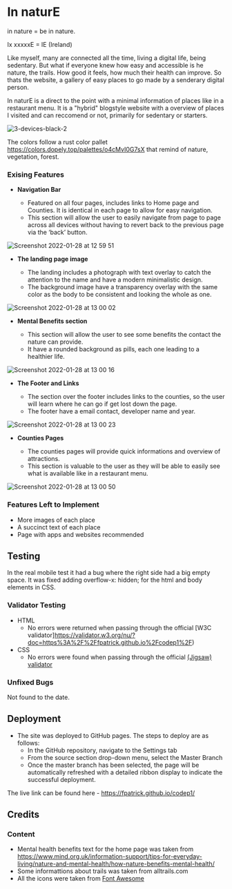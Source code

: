 # In naturE

in nature = be in nature.

Ix xxxxxE = IE (Ireland)

Like myself, many are connected all the time, living a digital life, being sedentary. But what if everyone knew how easy and accessible is he nature, the trails. How good it feels, how much their health can improve. So thats the website, a gallery of easy places to go made by a senderary digital person.

In naturE is a direct to the point with a minimal information of places like in a restaurant menu. It is a "hybrid" blogstyle website with a overview of places I visited and can reccomend or not, primarily for sedentary or starters.

![3-devices-black-2](https://user-images.githubusercontent.com/39106404/151550225-867f198c-9129-46e8-ad52-3ee2206036c3.png)

The colors follow a rust color pallet https://colors.dopely.top/palettes/o4cMvI0G7sX that remind of nature, vegetation, forest.

### Exising Features

- __Navigation Bar__

  - Featured on all four pages, includes links to Home page and Counties. It is identical in each page to allow for easy navigation.
  - This section will allow the user to easily navigate from page to page across all devices without having to revert back to the previous page via the ‘back’ button. 

![Screenshot 2022-01-28 at 12 59 51](https://user-images.githubusercontent.com/39106404/151560179-47219173-9305-4976-8ee3-3112e1ed774c.png)

- __The landing page image__

  - The landing includes a photograph with text overlay to catch the attention to the name and have a modern minimalistic design. 
  - The background image have a transparency overlay with the same color as the body to be consistent and looking the whole as one.

![Screenshot 2022-01-28 at 13 00 02](https://user-images.githubusercontent.com/39106404/151560173-7c1b09d1-e8dc-41d1-b656-624e11783e82.png)

- __Mental Benefits section__

  - This section will allow the user to see some benefits the contact the nature can provide.
  - It have a rounded background as pills, each one leading to a healthier life. 

![Screenshot 2022-01-28 at 13 00 16](https://user-images.githubusercontent.com/39106404/151560156-8a01a401-32d7-43d8-83da-3f5465b9a9aa.png)

- __The Footer and Links__ 

  - The section over the footer includes links to the counties, so the user will learn where he can go if get lost down the page.
  - The footer have a email contact, developer name and year.

![Screenshot 2022-01-28 at 13 00 23](https://user-images.githubusercontent.com/39106404/151560148-240940b6-1f57-4367-be6e-7503761cf40a.png)

- __Counties Pages__

  - The counties pages will provide quick informations and overview of attractions. 
  - This section is valuable to the user as they will be able to easily see what is available like in a restaurant menu. 

![Screenshot 2022-01-28 at 13 00 50](https://user-images.githubusercontent.com/39106404/151560140-ed65b4b3-e5aa-4ae5-a100-60eea81b72a7.png)

### Features Left to Implement

- More images of each place
- A succinct text of each place
- Page with apps and websites recommended

## Testing 

In the real mobile test it had a bug where the right side had a big empty space. It was fixed adding overflow-x: hidden; for the html and body elements in CSS. 


### Validator Testing 

- HTML
  - No errors were returned when passing through the official [W3C validator]https://validator.w3.org/nu/?doc=https%3A%2F%2Ffpatrick.github.io%2Fcodep1%2F)
- CSS
  - No errors were found when passing through the official [(Jigsaw) validator](https://jigsaw.w3.org/css-validator/validator?uri=https%3A%2F%2Ffpatrick.github.io%2Fcodep1&profile=css3svg&usermedium=all&warning=1&vextwarning=&lang=en)

### Unfixed Bugs

Not found to the date.

## Deployment


- The site was deployed to GitHub pages. The steps to deploy are as follows: 
  - In the GitHub repository, navigate to the Settings tab 
  - From the source section drop-down menu, select the Master Branch
  - Once the master branch has been selected, the page will be automatically refreshed with a detailed ribbon display to indicate the successful deployment. 

The live link can be found here - https://fpatrick.github.io/codep1/


## Credits 

### Content 

- Mental health benefits text for the home page was taken from https://www.mind.org.uk/information-support/tips-for-everyday-living/nature-and-mental-health/how-nature-benefits-mental-health/
- Some informattions about trails was taken from alltrails.com
- All the icons were taken from [Font Awesome](https://fontawesome.com/)
